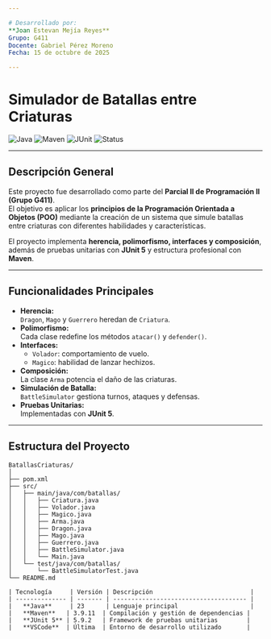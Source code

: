 ```yaml
---

# Desarrollado por:
**Joan Estevan Mejía Reyes**
Grupo: G411  
Docente: Gabriel Pérez Moreno  
Fecha: 15 de octubre de 2025  

---
```


# Simulador de Batallas entre Criaturas  
![Java](https://img.shields.io/badge/Java-23-red?logo=java&logoColor=white)
![Maven](https://img.shields.io/badge/Maven-3.9.11-blue?logo=apachemaven)
![JUnit](https://img.shields.io/badge/JUnit-5.9.2-green?logo=junit5)
![Status](https://img.shields.io/badge/Build-Success-brightgreen)

---

## Descripción General  
Este proyecto fue desarrollado como parte del **Parcial II de Programación II (Grupo G411)**.  
El objetivo es aplicar los **principios de la Programación Orientada a Objetos (POO)** mediante la creación de un sistema que simule batallas entre criaturas con diferentes habilidades y características.  

El proyecto implementa **herencia, polimorfismo, interfaces y composición**, además de pruebas unitarias con **JUnit 5** y estructura profesional con **Maven**.

---

## Funcionalidades Principales  
- **Herencia:**  
  `Dragon`, `Mago` y `Guerrero` heredan de `Criatura`.  
- **Polimorfismo:**  
  Cada clase redefine los métodos `atacar()` y `defender()`.  
- **Interfaces:**  
  - `Volador`: comportamiento de vuelo.  
  - `Magico`: habilidad de lanzar hechizos.  
- **Composición:**  
  La clase `Arma` potencia el daño de las criaturas.  
- **Simulación de Batalla:**  
  `BattleSimulator` gestiona turnos, ataques y defensas.  
- **Pruebas Unitarias:**  
  Implementadas con **JUnit 5**.

---

## Estructura del Proyecto
```plaintext
BatallasCriaturas/
│
├── pom.xml
├── src/
│   ├── main/java/com/batallas/
│   │   ├── Criatura.java
│   │   ├── Volador.java
│   │   ├── Magico.java
│   │   ├── Arma.java
│   │   ├── Dragon.java
│   │   ├── Mago.java
│   │   ├── Guerrero.java
│   │   ├── BattleSimulator.java
│   │   └── Main.java
│   └── test/java/com/batallas/
│       └── BattleSimulatorTest.java
└── README.md

| Tecnología     | Versión | Descripción                           |
| -------------- | ------- | ------------------------------------- |
|   **Java**     | 23      | Lenguaje principal                    |
|   **Maven**   | 3.9.11  | Compilación y gestión de dependencias |
|   **JUnit 5** | 5.9.2   | Framework de pruebas unitarias        |
|   **VSCode**  | Última  | Entorno de desarrollo utilizado       |
